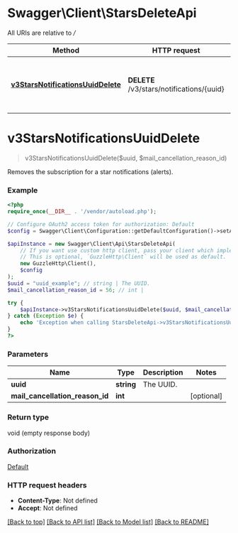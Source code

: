 # Swagger\Client\StarsDeleteApi

All URIs are relative to */*

Method | HTTP request | Description
------------- | ------------- | -------------
[**v3StarsNotificationsUuidDelete**](StarsDeleteApi.md#v3starsnotificationsuuiddelete) | **DELETE** /v3/stars/notifications/{uuid} | Removes the subscription for a star notifications (alerts).

# **v3StarsNotificationsUuidDelete**
> v3StarsNotificationsUuidDelete($uuid, $mail_cancellation_reason_id)

Removes the subscription for a star notifications (alerts).

### Example
```php
<?php
require_once(__DIR__ . '/vendor/autoload.php');

// Configure OAuth2 access token for authorization: Default
$config = Swagger\Client\Configuration::getDefaultConfiguration()->setAccessToken('YOUR_ACCESS_TOKEN');

$apiInstance = new Swagger\Client\Api\StarsDeleteApi(
    // If you want use custom http client, pass your client which implements `GuzzleHttp\ClientInterface`.
    // This is optional, `GuzzleHttp\Client` will be used as default.
    new GuzzleHttp\Client(),
    $config
);
$uuid = "uuid_example"; // string | The UUID.
$mail_cancellation_reason_id = 56; // int | 

try {
    $apiInstance->v3StarsNotificationsUuidDelete($uuid, $mail_cancellation_reason_id);
} catch (Exception $e) {
    echo 'Exception when calling StarsDeleteApi->v3StarsNotificationsUuidDelete: ', $e->getMessage(), PHP_EOL;
}
?>
```

### Parameters

Name | Type | Description  | Notes
------------- | ------------- | ------------- | -------------
 **uuid** | **string**| The UUID. |
 **mail_cancellation_reason_id** | **int**|  | [optional]

### Return type

void (empty response body)

### Authorization

[Default](../../README.md#Default)

### HTTP request headers

 - **Content-Type**: Not defined
 - **Accept**: Not defined

[[Back to top]](#) [[Back to API list]](../../README.md#documentation-for-api-endpoints) [[Back to Model list]](../../README.md#documentation-for-models) [[Back to README]](../../README.md)

